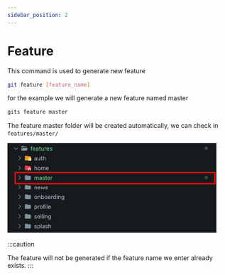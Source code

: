 ```yaml
---
sidebar_position: 2
---
```


# Feature

This command is used to generate new feature
```bash
git feature [feature_name]
```
for the example we will generate a new feature named master
```bash
gits feature master
```
The feature master folder will be created automatically, we can check in `features/master/`

![File generated](../../static/img/generate/feature/master_feature.png)

:::caution

The feature will not be generated if the feature name we enter already exists.
:::
